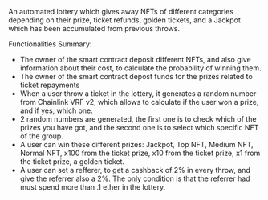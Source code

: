 An automated lottery which gives away NFTs of different categories depending on their prize, ticket refunds, golden tickets, and a Jackpot which has been accumulated from previous throws.

Functionalities Summary:
- The owner of the smart contract deposit different NFTs, and also give information about their cost, to calculate the probability of winning them.
- The owner of the smart contract depost funds for the prizes related to ticket repayments
- When a user throw a ticket in the lottery, it generates a random number from Chainlink VRF v2, which allows to calculate if the user won a prize, and if yes, which one.
- 2 random numbers are generated, the first one is to check which of the prizes you have got, and the second one is to select which specific NFT of the group.
- A user can win these different prizes: Jackpot, Top NFT, Medium NFT, Normal NFT, x100 from the ticket prize, x10 from the ticket prize, x1 from the ticket prize, a golden ticket.
- A user can set a refferer, to get a cashback of 2% in every throw, and give the referrer also a 2%. The only condition is that the referrer had must spend more than .1 ether in the lottery.
